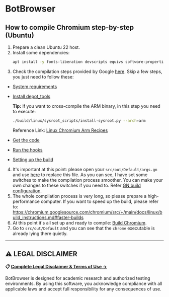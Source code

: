 # BotBrowser

## How to compile Chromium step-by-step (Ubuntu)

1. Prepare a clean Ubuntu 22 host.
2. Install some dependencies:
   ```bash
   apt install -y fonts-liberation devscripts equivs software-properties-common libmpfr-dev libgmp3-dev libmpc-dev libstdc++-12-dev clang avahi-daemon libavahi-client-dev libnss-mdns qtbase5-dev libqt5widgets5 libx11-xcb-dev
   ```
3. Check the compilation steps provided by Google [here](https://chromium.googlesource.com/chromium/src/+/main/docs/linux/build_instructions.md). Skip a few steps, you just need to follow these:

- [System requirements](https://chromium.googlesource.com/chromium/src/+/main/docs/linux/build_instructions.md#system-requirements)
- [Install depot_tools](https://chromium.googlesource.com/chromium/src/+/main/docs/linux/build_instructions.md#install)

   **Tip:** If you want to cross-compile the ARM binary, in this step you need to execute:

   ```bash
   ./build/linux/sysroot_scripts/install-sysroot.py --arch=arm
   ```

   Reference Link: [Linux Chromium Arm Recipes](https://chromium.googlesource.com/chromium/src/+/main/docs/linux/chromium_arm.md#installing-the-toolchain)

- [Get the code](https://chromium.googlesource.com/chromium/src/+/main/docs/linux/build_instructions.md#get-the-code)
- [Run the hooks](https://chromium.googlesource.com/chromium/src/+/main/docs/linux/build_instructions.md#run-the-hooks)
- [Setting up the build](https://chromium.googlesource.com/chromium/src/+/main/docs/linux/build_instructions.md#setting-up-the-build)

4. It's important at this point: please open your `src/out/Default/args.gn` and use [here](debian/args.gn) to replace this file. As you can see, I have set some switches to make the compilation process smoother. You can make your own changes to these switches if you need to. Refer [GN build configuration](https://www.chromium.org/developers/gn-build-configuration/).
5. The whole compilation process is very long, so please prepare a high-performance computer. If you want to speed up the build, please refer to: https://chromium.googlesource.com/chromium/src/+/main/docs/linux/build_instructions.md#faster-builds
6. At this point it's all set up and ready to compile: [Build Chromium](https://chromium.googlesource.com/chromium/src/+/main/docs/linux/build_instructions.md#build-chromium).
7. Go to `src/out/Default` and you can see that the `chrome` executable is already lying there quietly.

---

## ⚠️ LEGAL DISCLAIMER

**📋 [Complete Legal Disclaimer & Terms of Use →](../DISCLAIMER.md)**

BotBrowser is designed for academic research and authorized testing environments. By using this software, you acknowledge compliance with all applicable laws and accept full responsibility for any consequences of use.
